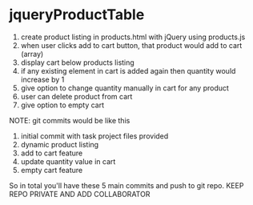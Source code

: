 # jqueryProductTable
1. create product listing in products.html with jQuery using products.js
2. when user clicks add to cart button, that product would add to cart (array)
3. display cart below products listing
4. if any existing element in cart is added again then quantity would increase by 1
5. give option to change quantity manually in cart for any product
6. user can delete product from cart
7. give option to empty cart

NOTE: git commits would be like this

1. initial commit with task project files provided
2. dynamic product listing
3. add to cart feature
4. update quantity value in cart
5. empty cart feature

So in total you'll have these 5 main commits and push to git repo. KEEP REPO PRIVATE AND ADD COLLABORATOR 
